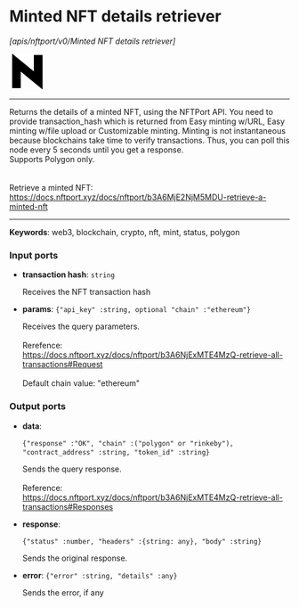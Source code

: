# Minted NFT details retriever

_[apis/nftport/v0/Minted NFT details retriever]_

![icon](</assets/icons/352b98b2-6df6-4a21-93e1-a31cf5b9311d.png>)

---

Returns the details of a minted NFT, using the NFTPort API. You need to provide transaction_hash which is returned from Easy minting w/URL, Easy minting w/file upload or Customizable minting. Minting is not instantaneous because blockchains take time to verify transactions. Thus, you can poll this node every 5 seconds until you get a response.<br>
Supports Polygon only.<br>
<br>
<br>
Retrieve a minted NFT:<br>
https://docs.nftport.xyz/docs/nftport/b3A6MjE2NjM5MDU-retrieve-a-minted-nft<br>

---

__Keywords__: web3, blockchain, crypto, nft, mint, status, polygon

### Input ports

* __transaction hash__: ` string `

    Receives the NFT transaction hash<br>


* __params__: ` {"api_key" :string, optional "chain" :"ethereum"} `

    Receives the query parameters.<br>
    <br>
    Rerefence:<br>
    https://docs.nftport.xyz/docs/nftport/b3A6NjExMTE4MzQ-retrieve-all-transactions#Request<br>
    <br>
    Default chain value: "ethereum"<br>

### Output ports

* __data__: 
    ```
    {"response" :"OK", "chain" :("polygon" or "rinkeby"), "contract_address" :string, "token_id" :string}
    ```

    Sends the query response.<br>
    <br>
    Reference:<br>
    https://docs.nftport.xyz/docs/nftport/b3A6NjExMTE4MzQ-retrieve-all-transactions#Responses<br>


* __response__: 
    ```
    {"status" :number, "headers" :{string: any}, "body" :string}
    ```

    Sends the original response.<br>


* __error__: ` {"error" :string, "details" :any} `

    Sends the error, if any<br>

